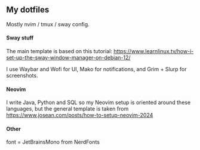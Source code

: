 ## My dotfiles

Mostly nvim / tmux / sway config.

#### Sway stuff

The main template is based on this tutorial: https://www.learnlinux.tv/how-i-set-up-the-sway-window-manager-on-debian-12/

I use Waybar and Wofi for UI, Mako for notifications, and Grim + Slurp for screenshots.

#### Neovim

I write Java, Python and SQL so my Neovim setup is oriented around these languages, but the general template is taken from https://www.josean.com/posts/how-to-setup-neovim-2024


#### Other

font = JetBrainsMono from NerdFonts
